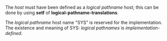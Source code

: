  



The *host* must have been defined as a *logical pathname* host; this can be done by using **setf** of **logical-pathname-translations**. 



The *logical pathname* host name "SYS" is reserved for the implementation. The existence and meaning of SYS: *logical pathnames* is *implementation-defined*. 



